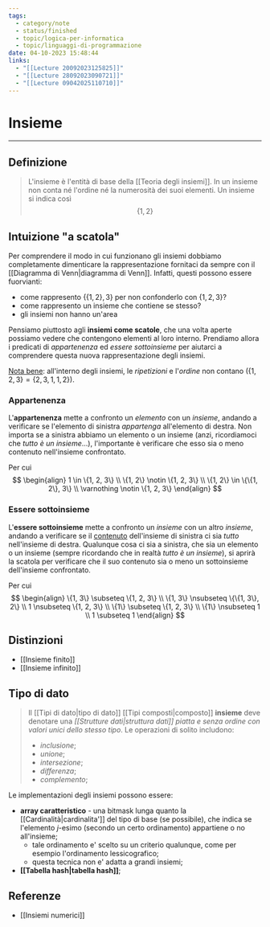 ```yaml
---
tags:
  - category/note
  - status/finished
  - topic/logica-per-informatica
  - topic/linguaggi-di-programmazione
date: 04-10-2023 15:48:44
links:
  - "[[Lecture 20092023125825]]"
  - "[[Lecture 28092023090721]]"
  - "[[Lecture 09042025110710]]"
---
```

# Insieme
---
## Definizione
> L'insieme è l'entità di base della [[Teoria degli insiemi]]. In un insieme non conta né l'ordine né la numerosità dei suoi elementi. Un insieme si indica così
> $$\{1, 2\}$$

## Intuizione "a scatola"
Per comprendere il modo in cui funzionano gli insiemi dobbiamo completamente dimenticare la rappresentazione fornitaci da sempre con il [[Diagramma di Venn|diagramma di Venn]]. Infatti, questi possono essere fuorvianti:
- come rappresento $\{\{1, 2\}, 3\}$ per non confonderlo con $\{1, 2, 3\}$?
- come rappresento un insieme che contiene se stesso?
- gli insiemi non hanno un'area

Pensiamo piuttosto agli **insiemi come scatole**, che una volta aperte possiamo vedere che contengono elementi al loro interno. Prendiamo allora i predicati di _appartenenza_ ed _essere sottoinsieme_ per aiutarci a comprendere questa nuova rappresentazione degli insiemi.

<u>Nota bene</u>: all'interno degli insiemi, le _ripetizioni_ e l'_ordine_ non contano ($\{1, 2, 3\}=\{2, 3, 1, 1, 2\}$).

### Appartenenza
L'**appartenenza** mette a confronto un _elemento_ con un _insieme_, andando a verificare se l'elemento di sinistra _appartenga_ all'elemento di destra. Non importa se a sinistra abbiamo un elemento o un insieme (anzi, ricordiamoci che _tutto è un insieme_...), l'importante è verificare che esso sia o meno contenuto nell'insieme confrontato.

Per cui
$$
\begin{align}
1 \in \{1, 2, 3\} \\
\{1, 2\} \notin \{1, 2, 3\} \\
\{1, 2\} \in \{\{1, 2\}, 3\} \\
\varnothing \notin \{1, 2, 3\}
\end{align}
$$

### Essere sottoinsieme
L'**essere sottoinsieme** mette a confronto un _insieme_ con un altro _insieme_, andando a verificare se il <u>contenuto</u> dell'insieme di sinistra ci sia _tutto_ nell'insieme di destra. Qualunque cosa ci sia a sinistra, che sia un elemento o un insieme (sempre ricordando che in realtà _tutto è un insieme_), si aprirà la scatola per verificare che il suo contenuto sia o meno un sottoinsieme dell'insieme confrontato.

Per cui
$$
\begin{align}
\{1, 3\} \subseteq \{1, 2, 3\} \\
\{1, 3\} \nsubseteq \{\{1, 3\}, 2\} \\
1 \nsubseteq \{1, 2, 3\} \\
\{1\} \subseteq \{1, 2, 3\} \\
\{1\} \nsubseteq 1 \\
1 \subseteq 1
\end{align}
$$

## Distinzioni
- [[Insieme finito]]
- [[Insieme infinito]]

## Tipo di dato
> Il [[Tipi di dato|tipo di dato]] [[Tipi composti|composto]] **insieme** deve denotare una _[[Strutture dati|struttura dati]] piatta e senza ordine con valori unici dello stesso tipo_.
> Le operazioni di solito includono:
> - _inclusione_;
> - _unione_;
> - _intersezione_;
> - _differenza_;
> - _complemento_;

Le implementazioni degli insiemi possono essere:
- **array caratteristico** - una bitmask lunga quanto la [[Cardinalità|cardinalita']] del tipo di base (se possibile), che indica se l'elemento $j$-esimo (secondo un certo ordinamento) appartiene o no all'insieme;
	- tale ordinamento e' scelto su un criterio qualunque, come per esempio l'ordinamento lessicografico;
	- questa tecnica non e' adatta a grandi insiemi;
- **[[Tabella hash|tabella hash]]**;

## Referenze
- [[Insiemi numerici]]